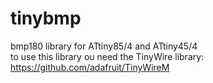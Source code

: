 # tinybmp
bmp180 library for ATtiny85/4 and ATtiny45/4<br/>
to use this library ou need the TinyWire library: https://github.com/adafruit/TinyWireM
